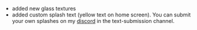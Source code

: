 - added new glass textures
- added custom splash text (yellow text on home screen). You can submit your own splashes on my [discord](https://discord.com/invite/shVe3cR) in the text-submission channel.